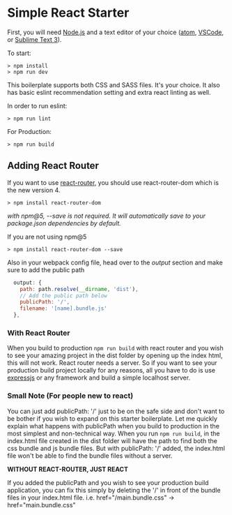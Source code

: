 # Simple React Starter

First, you will need [Node.js](https://nodejs.org/en/) and a text editor of your choice ([atom](https://atom.io/), [VSCode](https://code.visualstudio.com/), or [Sublime Text 3](https://www.sublimetext.com/3)).

To start:

```
> npm install
> npm run dev
```

This boilerplate supports both CSS and SASS files. It's your choice. It also has basic eslint recommendation setting and extra react linting as well.

In order to run eslint:

```
> npm run lint
```

For Production:

```
> npm run build
```

## Adding React Router

If you want to use [react-router](https://github.com/ReactTraining/react-router), you should use react-router-dom which is the new version 4.

```
> npm install react-router-dom
```
*with npm@5, --save is not required. It will automatically save to your package.json dependencies by default.*

If you are not using npm@5

```
> npm install react-router-dom --save
```

Also in your webpack config file, head over to the *output* section and make sure to add the public path

```js
  output: {
    path: path.resolve(__dirname, 'dist'),
    // Add the public path below
    publicPath: '/',
    filename: '[name].bundle.js'
  },
```

### With React Router

When you build to production `npm run build` with react router and you wish to see your amazing project in the dist folder by opening up the index html, this will not work. React router needs a server. So if you want to see your production build project locally for any reasons, all you have to do is use [expressjs](http://expressjs.com/) or any framework and build a simple localhost server.

### Small Note (For people new to react)

You can just add publicPath: '/' just to be on the safe side and don't want to be bother if you wish to expand on this starter boilerplate. Let me quickly explain what happens with publicPath when you build to production in the most simplest and non-technical way. When you run `npm run build`, in the index.html file created in the dist folder will have the path to find both the css bundle and js bundle files. But with publicPath: '/' added, the index.html file won't be able to find the bundle files without a server.

**WITHOUT REACT-ROUTER, JUST REACT**

If you added the publicPath and you wish to see your production build application, you can fix this simply by deleting the '/' in front of the bundle files in your index.html file.
i.e. href="/main.bundle.css" -> href="main.bundle.css"

